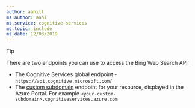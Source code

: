 ```yaml
---
author: aahill
ms.author: aahi
ms.service: cognitive-services
ms.topic: include
ms.date: 12/03/2019
---
```


> [!TIP] 
> There are two endpoints you can use to access the Bing Web Search API:
>    * The Cognitive Services global endpoint - `https://api.cognitive.microsoft.com/`
>    * The [custom subdomain](https://docs.microsoft.com/azure/cognitive-services/cognitive-services-custom-subdomains) endpoint for your resource, displayed in the Azure Portal. For example `<your-custom-subdomain>.cognitiveservices.azure.com`